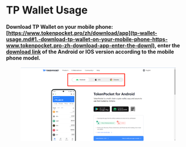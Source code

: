 # TP Wallet Usage

#### Download TP Wallet on your mobile phone: [https://www.tokenpocket.pro/zh/download/app](tp-wallet-usage.md#1.-download-tp-wallet-on-your-mobile-phone-https-www.tokenpocket.pro-zh-download-app-enter-the-downl), enter the [download link](tp-wallet-usage.md#1.-download-tp-wallet-on-your-mobile-phone-https-www.tokenpocket.pro-zh-download-app-enter-the-downl) of the Android or IOS version according to the mobile phone model.

<figure><img src="../../.gitbook/assets/image (7).png" alt=""><figcaption></figcaption></figure>

####
